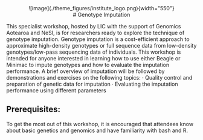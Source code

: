 <center>![image](./theme_figures/institute_logo.png){width="550"}</center>
<center>
# Genotype Imputation
</center>


This specialist workshop, hosted by LIC with the support of Genomics Aotearoa and NeSI, is for researchers ready to explore the technique of genotype imputation. Genotype imputation is a cost-efficient approach to approximate high-density genotypes or full sequence data from low-density genotypes/low-pass sequencing data of individuals. This workshop is intended for anyone interested in learning how to use either Beagle or Minimac to impute genotypes and how to evaluate the imputation performance. A brief overview of imputation will be followed by demonstrations and exercises on the following topics:
·         Quality control and preparation of genetic data for imputation 
·         Evaluating the imputation performance using different parameters
 
## Prerequisites:
To get the most out of this workshop, it is encouraged that attendees know about basic genetics and genomics and have familiarity with bash and R.